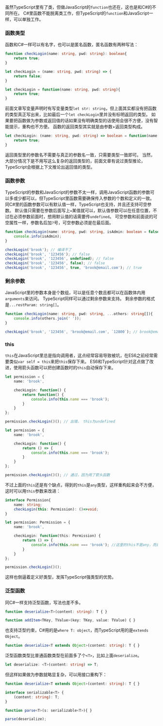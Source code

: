 虽然TypeScript里有了类，但做JavaScript的`function`也还在，这也是和C#的不同所在。
C#里函数不能脱离类工作，但TypeScript的`function`和JavaScript一样，可以单独工作。

### 函数类型
函数和C#一样可以有名字，也可以是匿名函数，匿名函数有两种写法：

```ts
function checkLogin(name: string, pwd: string): boolean{
    return true;
}

let checkLogin = (name: string, pwd: string) => {
    return false;
}

let checkLogin = function(name: string, pwd: string){
    return true;
}
```
前面文章写变量声明时有写变量类型`let str: string`，但上面其实都没有把函数的类型真正写出来，比如最后一个`let checkLogin`里并没有标明返回的类型。
如果要把函数做为参数或返回值的话如果没有明确类型的话使用会很不方便，没有智能提示，重构也不方便。
函数的返回类型其实就是由参数+返回类型构成。

```ts
let checkLogin: (name: string, pwd: string) => boolean = function(name: string, pwd: string){
    return true;
}
```
返回类型里的参数名不需要与真正的参数名一致，只需要类型一致即可。
当然，大部分情况下是不用写这么复杂的返回类型的，前面文章有说过类型推论，TypeScript会根据上下文推论出返回值的类型。

### 函数参数
TypeScript的参数和JavaScript的参数不太一样，调用JavaScript函数的参数可以多或少都可以，但TypeScript里函数需要确保传入参数的个数和定义的一致。
同C#里的函数参数可以有默认值一样，TypeScript也支持，并且还支持可空参数。
默认值只需要在参数后面写上`=`某值就可以，默认值参数可以在任意位置，不过在必须参数前面时，想用默认值的话需要传`undefined`。
可空参数和前面说的可空属性一样，参数名后加`?`号，可空参数必须是在最后面。

```ts
function checkLogin(name: string, pwd: string, isAdmin: boolean = false, email?: string){
    console.info(isAdmin);
}

checkLogin('brook'); // 编译不了
checkLogin('brook', '123456'); // false
checkLogin('brook', '123456', undefined); // false
checkLogin('brook', '123456', false); // false
checkLogin('brook', '123456', true, 'brook@email.com'); // true
```

### 剩余参数
JavaScript里的参数本身是个数组，可以是任意个数且都可以在函数体内用`arguments`来访问。
TypeScript同样可以通过剩余参数来支持。
剩余参数的格式是`...restParam: string[]`。

```ts
function checkLogin(name: string, pwd: string, ...others: string[]){
    console.info(others.join(' '));
}

checkLogin('brook', '123456', 'brook@email.com', `12800`); // brook@email.com 12800
```

### this
`this`在JavaScript里总是指向调用者，这点经常容易导致被坑，在ES6之前经常需要类似`var self = this`来把`this`保存下来。
ES6和TypeScript针对这点做了改进，使用箭头函数可以把创建函数时的`this`自动保存下来。

```ts
let permission = {
    name: 'brook',

    checkLogin: function() {
        return function() {
            console.info(this.name === 'brook');
        }
    }
};

permission.checkLogin()(); // 出错， this为undefined

let permission = {
    name: 'brook',

    checkLogin: function() {
        return () => {
            console.info(this.name === 'brook');
        }
    }
};

permission.checkLogin()(); // 通过，因为用了箭头函数
```
不过上面的`this`还是有个缺点，得到的`this`是`any`类型，这样重构起来会不方便，这时可以用`this`参数来改进：

```ts
interface Permission{
    name: string;
    checkLogin(this: Permission): ()=>void;
}

let permission: Permission = {
    name: 'brook',

    checkLogin: function(this: Permission) {
        return () => {
            console.info(this.name === 'brook'); //这里的this不是any，而是Permission
        }
    }
};

permission.checkLogin()();
```
这样也倒逼着定义好类型，发挥TypeScript强类型的优势。

### 泛型函数
同C#一样支持泛型函数，写法也差不多。

```ts
function deserialize<T>(content: string): T { }

function addItem<TKey, TValue>(key: TKey, value: TValue) { }
```
也支持泛型约束，C#用的是`where T: object`，而TypeScript用的是`extends Object`。

```ts
function deserialize<T extends Object>(content: string): T { }
```
泛型函数类型比普通函数类型在前面多了个`<T>`，比如上面`deserialize`。

```ts
let deserialize: <T>(content: string) => T;
```
但这样如果做为参数就略显复杂，可以用接口重构下：

```ts
function deserialize<T extends Object>(content: string): T { }

interface serializable<T> {
    (content: string): T;
}

function parse<T>(s: serializable<T>){ }

parse(deserialize);
```